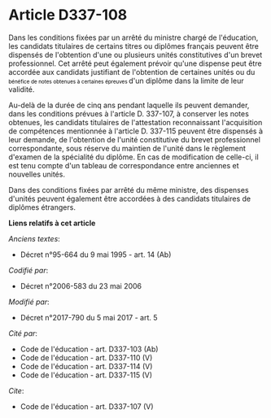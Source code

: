 # Article D337-108

Dans les conditions fixées par un arrêté du ministre chargé de l'éducation, les candidats titulaires de certains titres ou
diplômes français peuvent être dispensés de l'obtention d'une ou plusieurs unités constitutives d'un brevet professionnel.
Cet arrêté peut également prévoir qu'une dispense peut être accordée aux candidats justifiant de l'obtention de certaines
unités ou du 
  <font size="1" color="#000000">bénéfice de notes obtenues à certaines épreuves </font>d'un diplôme dans la limite de leur
validité. 

Au-delà de la durée de cinq ans pendant laquelle ils peuvent demander, dans les conditions prévues à l'article D. 337-107, à
conserver les notes obtenues, les candidats titulaires de l'attestation reconnaissant l'acquisition de compétences mentionnée
à l'article D. 337-115 peuvent être dispensés à leur demande, de l'obtention de l'unité constitutive du brevet professionnel
correspondante, sous réserve du maintien de l'unité dans le règlement d'examen de la spécialité du diplôme. En cas de
modification de celle-ci, il est tenu compte d'un tableau de correspondance entre anciennes et nouvelles unités. 

Dans des conditions fixées par arrêté du même ministre, des dispenses d'unités peuvent également être accordées à des
candidats titulaires de diplômes étrangers.

**Liens relatifs à cet article**

_Anciens textes_:

  - Décret n°95-664 du 9 mai 1995 - art. 14 (Ab)

_Codifié par_:

  - Décret n°2006-583 du 23 mai 2006

_Modifié par_:

  - Décret n°2017-790 du 5 mai 2017 - art. 5

_Cité par_:

  - Code de l'éducation - art. D337-103 (Ab)
  - Code de l'éducation - art. D337-110 (V)
  - Code de l'éducation - art. D337-114 (V)
  - Code de l'éducation - art. D337-115 (V)

_Cite_:

  - Code de l'éducation - art. D337-107 (V)
